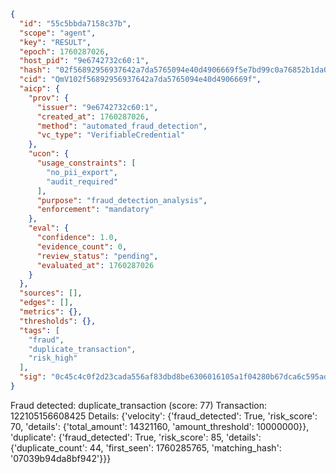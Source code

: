 ```json
{
  "id": "55c5bbda7158c37b",
  "scope": "agent",
  "key": "RESULT",
  "epoch": 1760287026,
  "host_pid": "9e6742732c60:1",
  "hash": "02f56892956937642a7da5765094e40d4906669f5e7bd99c0a76852b1da09c26",
  "cid": "QmV102f56892956937642a7da5765094e40d4906669f",
  "aicp": {
    "prov": {
      "issuer": "9e6742732c60:1",
      "created_at": 1760287026,
      "method": "automated_fraud_detection",
      "vc_type": "VerifiableCredential"
    },
    "ucon": {
      "usage_constraints": [
        "no_pii_export",
        "audit_required"
      ],
      "purpose": "fraud_detection_analysis",
      "enforcement": "mandatory"
    },
    "eval": {
      "confidence": 1.0,
      "evidence_count": 0,
      "review_status": "pending",
      "evaluated_at": 1760287026
    }
  },
  "sources": [],
  "edges": [],
  "metrics": {},
  "thresholds": {},
  "tags": [
    "fraud",
    "duplicate_transaction",
    "risk_high"
  ],
  "sig": "0c45c4c0f2d23cada556af83dbd8be6306016105a1f04280b67dca6c595adcec"
}
```

Fraud detected: duplicate_transaction (score: 77)
Transaction: 122105156608425
Details: {'velocity': {'fraud_detected': True, 'risk_score': 70, 'details': {'total_amount': 14321160, 'amount_threshold': 10000000}}, 'duplicate': {'fraud_detected': True, 'risk_score': 85, 'details': {'duplicate_count': 44, 'first_seen': 1760285765, 'matching_hash': '07039b94da8bf942'}}}